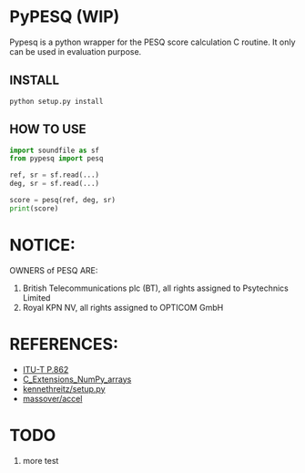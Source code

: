 # PyPESQ (WIP)
Pypesq is a python wrapper for the PESQ score calculation C routine. It only can be used in evaluation purpose.

## INSTALL
```
python setup.py install
```

## HOW TO USE
```python
import soundfile as sf
from pypesq import pesq

ref, sr = sf.read(...)
deg, sr = sf.read(...)

score = pesq(ref, deg, sr)
print(score)
```

# NOTICE:
OWNERS of PESQ ARE:
1.	British Telecommunications plc (BT), all rights assigned to Psytechnics Limited
2.	Royal KPN NV, all rights assigned to OPTICOM GmbH

# REFERENCES:
* [ITU-T P.862](https://www.itu.int/rec/T-REC-P.862/en)
* [C_Extensions_NumPy_arrays](https://scipy-cookbook.readthedocs.io/items/C_Extensions_NumPy_arrays.html)
* [kennethreitz/setup.py](https://github.com/kennethreitz/setup.py)
* [massover/accel](https://github.com/massover/accel)

#  TODO
1. more test
